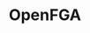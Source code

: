 ---
title: OpenFGA
categories:
  - other
docs:
  - id: java
    url: https://java.testcontainers.org/modules/openfga/
    example: |
      ```java
      var openfga = new OpenFGAContainer("openfga/openfga:v1.4.3");
      openfga.start();
      ```
description: |
  OpenFGA is an open-source authorization solution that allows developers to build granular access control using an easy-to-read modeling language and friendly APIs.
---